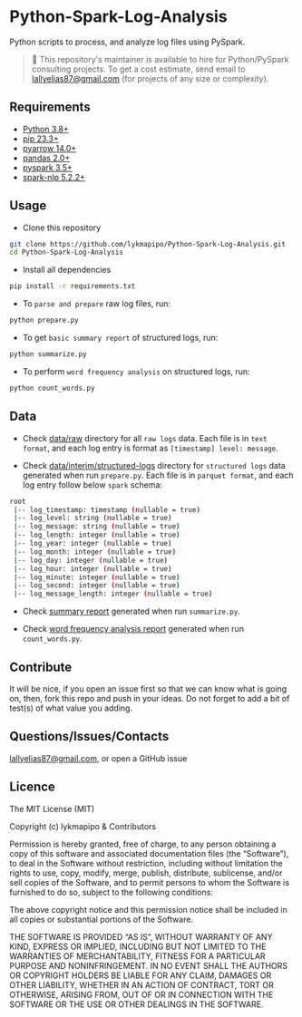 # Python-Spark-Log-Analysis

Python scripts to process, and analyze log files using PySpark.

> 👋 This repository's maintainer is available to hire for Python/PySpark consulting projects. To get a cost estimate, send email to lallyelias87@gmail.com (for projects of any size or complexity).

## Requirements

- [Python 3.8+](https://www.python.org/)
- [pip 23.3+](https://github.com/pypa/pip)
- [pyarrow 14.0+](https://github.com/apache/arrow)
- [pandas 2.0+](https://github.com/pandas-dev/pandas)
- [pyspark 3.5+](https://github.com/apache/spark/tree/master/python)
- [spark-nlp 5.2.2+](https://github.com/JohnSnowLabs/spark-nlp)

## Usage

- Clone this repository
```sh
git clone https://github.com/lykmapipo/Python-Spark-Log-Analysis.git
cd Python-Spark-Log-Analysis
```

- Install all dependencies

```sh
pip install -r requirements.txt
```

- To `parse and prepare` raw log files, run:
```sh
python prepare.py
```

- To get `basic summary report` of structured logs, run:
```sh
python summarize.py
```

- To perform `word frequency analysis` on structured logs, run:
```sh
python count_words.py
```

## Data
- Check [data/raw](https://github.com/lykmapipo/Python-Spark-Log-Analysis/tree/main/data/raw) directory for all `raw logs` data. Each file is in `text format`, and each log entry is format as `[timestamp] level: message`.

- Check [data/interim/structured-logs](https://github.com/lykmapipo/Python-Spark-Log-Analysis/tree/main/data/interim/structured-logs) directory for `structured logs` data generated when run `prepare.py`. Each file is in `parquet format`, and each log entry follow below `spark` schema:
```sh
root
 |-- log_timestamp: timestamp (nullable = true)
 |-- log_level: string (nullable = true)
 |-- log_message: string (nullable = true)
 |-- log_length: integer (nullable = true)
 |-- log_year: integer (nullable = true)
 |-- log_month: integer (nullable = true)
 |-- log_day: integer (nullable = true)
 |-- log_hour: integer (nullable = true)
 |-- log_minute: integer (nullable = true)
 |-- log_second: integer (nullable = true)
 |-- log_message_length: integer (nullable = true)
```

- Check [summary report](https://github.com/lykmapipo/Python-Spark-Log-Analysis/blob/main/data/reports/summary_report.csv) generated when run `summarize.py`.

- Check [word frequency analysis report](https://github.com/lykmapipo/Python-Spark-Log-Analysis/blob/main/data/reports/word_count.csv) generated when run `count_words.py`.

## Contribute

It will be nice, if you open an issue first so that we can know what is going on, then, fork this repo and push in your ideas. Do not forget to add a bit of test(s) of what value you adding.

## Questions/Issues/Contacts

lallyelias87@gmail.com, or open a GitHub issue


## Licence

The MIT License (MIT)

Copyright (c) lykmapipo & Contributors

Permission is hereby granted, free of charge, to any person obtaining a copy of this software and associated documentation files (the “Software”), to deal in the Software without restriction, including without limitation the rights to use, copy, modify, merge, publish, distribute, sublicense, and/or sell copies of the Software, and to permit persons to whom the Software is furnished to do so, subject to the following conditions:

The above copyright notice and this permission notice shall be included in all copies or substantial portions of the Software.

THE SOFTWARE IS PROVIDED “AS IS”, WITHOUT WARRANTY OF ANY KIND, EXPRESS OR IMPLIED, INCLUDING BUT NOT LIMITED TO THE WARRANTIES OF MERCHANTABILITY, FITNESS FOR A PARTICULAR PURPOSE AND NONINFRINGEMENT. IN NO EVENT SHALL THE AUTHORS OR COPYRIGHT HOLDERS BE LIABLE FOR ANY CLAIM, DAMAGES OR OTHER LIABILITY, WHETHER IN AN ACTION OF CONTRACT, TORT OR OTHERWISE, ARISING FROM, OUT OF OR IN CONNECTION WITH THE SOFTWARE OR THE USE OR OTHER DEALINGS IN THE SOFTWARE.
